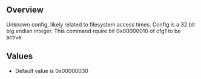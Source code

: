 ## Overview
Unknown config, likely related to filesystem access times. Config is a 32 bit big endian integer. This command rquire bit 0x00000010 of cfg1 to be active.

## Values
* Default value is 0x00000030
